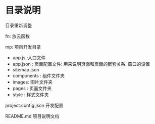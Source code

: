 # 目录说明

目录重新调整

fn: 放云函数

mp: 项目开发目录

* app.js :入口文件
* app.json :  页面配置文件: 用来说明页面和页面的嵌套关系. 窗口的设置
* sitemap.json
* components : 组件文件夹
* images: 图片文件夹
* pages : 页面文件夹
* style : 样式文件夹

project.config.json 开发配置

README.md 项目说明文档

